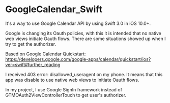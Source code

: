 # GoogleCalendar_Swift
It's a way to use Google Calendar API by using Swift 3.0 in iOS 10.0+.

Google is changing its Oauth policies, with this it is intended that no native web views initiate Oauth flows. There are some situations showed up when I try to get the authorizer. 

Based on Google Calendar Quickstart: https://developers.google.com/google-apps/calendar/quickstart/ios?ver=swift#further_reading

I received 403 error: disallowed_useragent on my phone. It means that this app was disable to use native web views to initiate Oauth flows.  

In my project, I use Google SignIn framework instead of GTMOAuth2ViewControllerTouch to get user's authorizer. 
